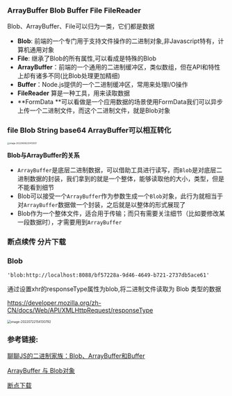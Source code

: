 





### ArrayBuffer Blob  Buffer  File FileReader

Blob、ArrayBuffer、File可以归为一类，它们都是数据

- **Blob**: 前端的一个专门用于支持文件操作的二进制对象,非Javascript特有，计算机通用对象
- **File**: 继承了Blob的所有属性,可以看成是特殊的Blob
- **ArrayBuffer**：前端的一个通用的二进制缓冲区，类似数组，但在API和特性上却有诸多不同(比Blob处理更加精细)
- **Buffer**：Node.js提供的一个二进制缓冲区，常用来处理I/O操作
- **FileReader**  算是一种工具，用来读取数据
- **FormData **可以看做是一个应用数据的场景使用FormData我们可以异步上传一个二进制文件，而这个二进制文件，就是Blob对象

### **file Blob String base64 ArrayBuffer可以相互转化**



<img src="https://image.zhuyuanzheng1.top/image-20220608220413007.png" alt="image-20220608220413007" style="zoom:33%;" />



**Blob与ArrayBuffer的关系**

- `ArrayBuffer`是底层二进制数据，可以借助工具进行读写，而`Blob`是对底层二进制数据的封装，我们拿到的就是一个整体，能够读取他的大小，类型，但是不能看到细节
- Blob可以接受一个`ArrayBuffer`作为参数生成一个`Blob`对象，此行为就相当于对`ArrayBuffer`数据做一个封装，之后就是以整体的形式展现了
- Blob作为一个整体文件，适合用于传输；而只有需要关注细节（比如要修改某一段数据时），才需要用到`ArrayBuffer`



### 断点续传  分片下载





### Blob

```shell
'blob:http://localhost:8088/bf57228a-9d46-4649-b721-2737db5ace61'
```

通过设置xhr的responseType属性为blob,将二进制文件读取为 Blob 类型的数据

https://developer.mozilla.org/zh-CN/docs/Web/API/XMLHttpRequest/responseType

<img src="https://image.zhuyuanzheng1.top/image-20220722154130792.png" alt="image-20220722154130792" style="zoom:50%;" />



### 参考链接:

[聊聊JS的二进制家族：Blob、ArrayBuffer和Buffer](https://zhuanlan.zhihu.com/p/97768916)

[ArrayBuffer 与 Blob对象](https://juejin.cn/post/6844904022206332941)

[断点下载](https://segmentfault.com/a/1190000022164750)



